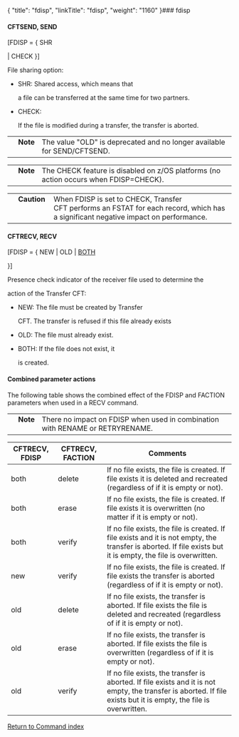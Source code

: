 {
    "title": "fdisp",
    "linkTitle": "fdisp",
    "weight": "1160"
}### <span id="fdisp"></span>fdisp

#### <span id="fdisp_CFTRECV"></span>CFTSEND, SEND

\[FDISP = { SHR
| CHECK }\]

File sharing option:

-   SHR: Shared access, which means that
    a file can be transferred at the same time for two partners.
-   CHECK:
    If the file is modified during a transfer, the transfer is aborted.

<table cellpadding="0" cellspacing="0">
   <col/>
   <col/>
   <col/>
      <tr>
         <td valign="top">         </td>
         <td valign="top"><span><b>Note</b></span>
         </td>
         <td data-mc-autonum="&lt;b&gt;Note&lt;/b&gt;" valign="top">The value "OLD" is deprecated and no longer available for SEND/CFTSEND.         </td>
      </tr>
</table>

<table cellpadding="0" cellspacing="0">
   <col/>
   <col/>
   <col/>
      <tr>
         <td valign="top">         </td>
         <td valign="top"><span><b>Note</b></span>
         </td>
         <td data-mc-autonum="&lt;b&gt;Note&lt;/b&gt;" valign="top">The CHECK feature is disabled on z/OS platforms (no action occurs when FDISP=CHECK).         </td>
      </tr>
</table>

<table cellpadding="0" cellspacing="0">
   <col/>
   <col/>
   <col/>
      <tr>
         <td valign="top">         </td>
         <td valign="top"><span><b>Caution  </b></span>
         </td>
         <td data-mc-autonum="&lt;b&gt;Caution  &lt;/b&gt;" valign="top">When FDISP is set to CHECK, Transfer CFT performs an FSTAT for each record, which has a significant negative impact on performance.         </td>
      </tr>
</table>

#### CFTRECV, RECV

\[FDISP = { NEW | OLD | <u>BOTH</u>
}\]

Presence check indicator of the receiver file used to determine the
action of the Transfer CFT:

-   NEW: The file must be created by Transfer
    CFT. The transfer is refused if this file already exists
-   OLD: The file must already exist.
-   BOTH: If the file does not exist, it
    is created.

#### <span id="fdisp_CFTSEND"></span>Combined parameter actions

The following table shows the combined effect of the FDISP and FACTION parameters when used in a RECV command.

<table cellpadding="0" cellspacing="0">
   <col/>
   <col/>
   <col/>
      <tr>
         <td valign="top">         </td>
         <td valign="top"><span><b>Note</b></span>
         </td>
         <td data-mc-autonum="&lt;b&gt;Note&lt;/b&gt;" valign="top">There no impact on FDISP when used in combination with RENAME or RETRYRENAME.         </td>
      </tr>
</table>

<table cellspacing="0">
   <col/>
   <col/>
   <col/>
   <thead>
      <tr>
         <th>CFTRECV, FDISP</th>
         <th>CFTRECV, FACTION</th>
         <th>Comments</th>
      </tr>
   </thead>
   <tbody>
      <tr>
         <td>both          </td>
         <td>delete          </td>
         <td>If no file exists, the file is created. If file exists it is deleted and recreated (regardless of if it is empty or not).         </td>
      </tr>
      <tr>
         <td>both          </td>
         <td>erase          </td>
         <td>If no file exists, the file is created. If file exists it is overwritten (no matter if it is empty or not).         </td>
      </tr>
      <tr>
         <td>both          </td>
         <td>verify          </td>
         <td>If no file exists, the file is created. If file exists and it is not empty, the transfer is aborted. If file exists but it is empty, the file is overwritten.         </td>
      </tr>
      <tr>
         <td>new          </td>
         <td>verify          </td>
         <td>If no file exists, the file is created. If file exists the transfer is aborted (regardless of  if it is empty or not).         </td>
      </tr>
      <tr>
         <td>old          </td>
         <td>delete          </td>
         <td>If no file exists, the transfer is aborted. If file exists the file is deleted and recreated (regardless of if it is empty or not).         </td>
      </tr>
      <tr>
         <td>old          </td>
         <td>erase          </td>
         <td>If no file exists, the transfer is aborted. If file exists the file is overwritten (regardless of if it is empty or not).         </td>
      </tr>
      <tr>
         <td>old          </td>
         <td>verify          </td>
         <td>If no file exists, the transfer is aborted. If file exists and it is not empty, the transfer is aborted. If file exists but it is empty, the file is overwritten.         </td>
      </tr>
   </tbody>
</table>

[Return to Command index](../../)

